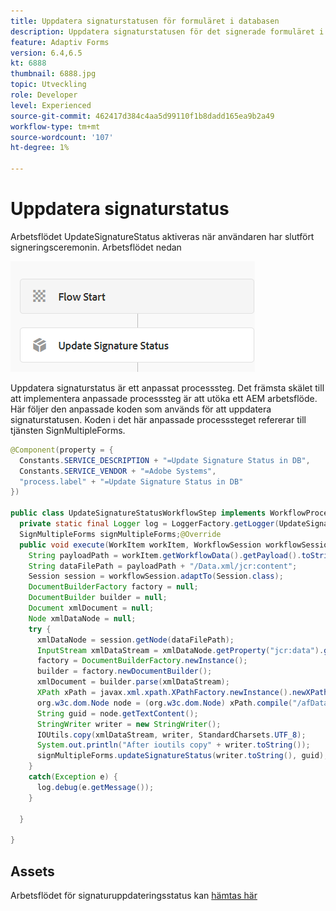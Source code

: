 ```yaml
---
title: Uppdatera signaturstatusen för formuläret i databasen
description: Uppdatera signaturstatusen för det signerade formuläret i databasen med hjälp av AEM arbetsflöde
feature: Adaptiv Forms
version: 6.4,6.5
kt: 6888
thumbnail: 6888.jpg
topic: Utveckling
role: Developer
level: Experienced
source-git-commit: 462417d384c4aa5d99110f1b8dadd165ea9b2a49
workflow-type: tm+mt
source-wordcount: '107'
ht-degree: 1%

---
```



# Uppdatera signaturstatus

Arbetsflödet UpdateSignatureStatus aktiveras när användaren har slutfört signeringsceremonin. Arbetsflödet nedan

![huvudarbetsflöde](assets/update-signature.PNG)

Uppdatera signaturstatus är ett anpassat processsteg.
Det främsta skälet till att implementera anpassade processsteg är att utöka ett AEM arbetsflöde. Här följer den anpassade koden som används för att uppdatera signaturstatusen.
Koden i det här anpassade processsteget refererar till tjänsten SignMultipleForms.


```java
@Component(property = {
  Constants.SERVICE_DESCRIPTION + "=Update Signature Status in DB",
  Constants.SERVICE_VENDOR + "=Adobe Systems",
  "process.label" + "=Update Signature Status in DB"
})

public class UpdateSignatureStatusWorkflowStep implements WorkflowProcess {
  private static final Logger log = LoggerFactory.getLogger(UpdateSignatureStatusWorkflowStep.class);@Reference
  SignMultipleForms signMultipleForms;@Override
  public void execute(WorkItem workItem, WorkflowSession workflowSession, MetaDataMap args) throws WorkflowException {
    String payloadPath = workItem.getWorkflowData().getPayload().toString();
    String dataFilePath = payloadPath + "/Data.xml/jcr:content";
    Session session = workflowSession.adaptTo(Session.class);
    DocumentBuilderFactory factory = null;
    DocumentBuilder builder = null;
    Document xmlDocument = null;
    Node xmlDataNode = null;
    try {
      xmlDataNode = session.getNode(dataFilePath);
      InputStream xmlDataStream = xmlDataNode.getProperty("jcr:data").getBinary().getStream();
      factory = DocumentBuilderFactory.newInstance();
      builder = factory.newDocumentBuilder();
      xmlDocument = builder.parse(xmlDataStream);
      XPath xPath = javax.xml.xpath.XPathFactory.newInstance().newXPath();
      org.w3c.dom.Node node = (org.w3c.dom.Node) xPath.compile("/afData/afUnboundData/data/guid").evaluate(xmlDocument, javax.xml.xpath.XPathConstants.NODE);
      String guid = node.getTextContent();
      StringWriter writer = new StringWriter();
      IOUtils.copy(xmlDataStream, writer, StandardCharsets.UTF_8);
      System.out.println("After ioutils copy" + writer.toString());
      signMultipleForms.updateSignatureStatus(writer.toString(), guid);
    }
    catch(Exception e) {
      log.debug(e.getMessage());
    }

  }

}
```

## Assets

Arbetsflödet för signaturuppdateringsstatus kan [hämtas här](assets/update-signature-status-workflow.zip)


